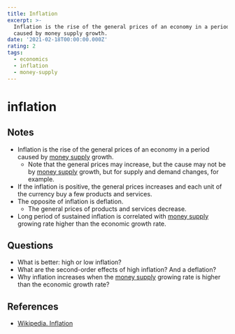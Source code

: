 ```yaml
---
title: Inflation
excerpt: >-
  Inflation is the rise of the general prices of an economy in a period of time
  caused by money supply growth.
date: '2021-02-18T00:00:00.000Z'
rating: 2
tags:
  - economics
  - inflation
  - money-supply
---
```


# inflation

## Notes

* Inflation is the rise of the general prices of an economy in a period caused by [money supply](https://github.com/arantespp/arantespp.com/tree/b6972d031c3b14786c74e4cbe8941b4cc5f36c0f/zettelkasten/money-supply/README.md) growth.
  * Note that the general prices may increase, but the cause may not be by [money supply](https://github.com/arantespp/arantespp.com/tree/b6972d031c3b14786c74e4cbe8941b4cc5f36c0f/zettelkasten/money-supply/README.md) growth, but for supply and demand changes, for example.
* If the inflation is positive, the general prices increases and each unit of the currency buy a few products and services.
* The opposite of inflation is deflation.
  * The general prices of products and services decrease.
* Long period of sustained inflation is correlated with [money supply](https://github.com/arantespp/arantespp.com/tree/b6972d031c3b14786c74e4cbe8941b4cc5f36c0f/zettelkasten/money-supply/README.md) growing rate higher than the economic growth rate.

## Questions

* What is better: high or low inflation?
* What are the second-order effects of high inflation? And a deflation?
* Why inflation increases when the [money supply](https://github.com/arantespp/arantespp.com/tree/b6972d031c3b14786c74e4cbe8941b4cc5f36c0f/zettelkasten/money-supply/README.md) growing rate is higher than the economic growth rate?

## References

* [Wikipedia. Inflation](https://en.wikipedia.org/wiki/Inflation)

